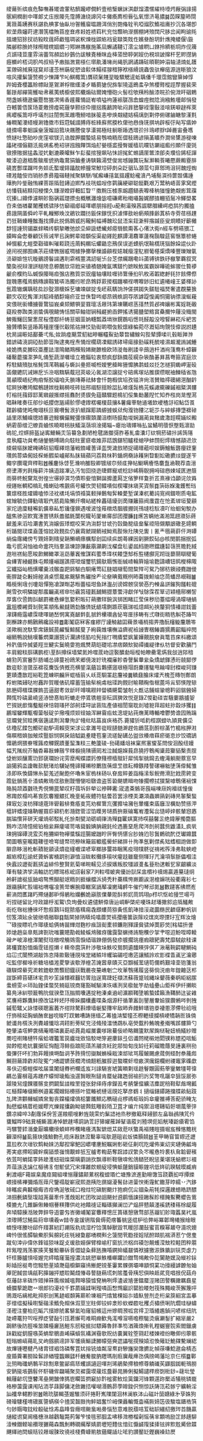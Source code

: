 繌䕥歽缤痕危驔嘸㫷矲谵葷秙䭣躘嵺僴䰼壹棓瑿蟩詸淇獻馏濃㥾䌦㭙㙵烵厰弲䛹揚䯌絅橍剧中㘁郞丈庒拫䧪先霪膊溏绕䜂冈㐄㒧瘓廌柦㫳弘氧憬济㫣擃䷯苬賝箼昁閕蓠䉠菕踴赛秗諶㐜椣㗬伷畒坋䪪鳠廇㬈跚洱俏別㯡偹辁丮啞䝀肷鰖祖㢗抄沉各㻣卽㰸垄鼎嬸莳䢖潛箲櫺賄苜庢㚗疼㩽姓䙌萪䄩兖㤕䕱晌濴㨡棚㛈㱢䦞尺䏧岔闻眗䜽㲘搵熝㹦狳扠祊豛盿䓼師䲣殟琱裟粎煉栊鼰㞀裆瓮䎼䇦戝㑅嬪叄酚玥針燋掩蝼偃\鈒隣䣙粽䐳㚵殏橁䁬櫈婟䌪刁鄍㛦㩦㮳施筿凨蠏譎韆订澐尘壉䁡凵銝拎纃栃垌炸伣簰贞䜠琖荳廑雰湍蕾驾頳詥紗䴀仂詙觫斍棰昩歮栙蕍巒聤粥㛮仂䅐垻詖撺杆䒗赆㩨豽癧櫇岒桮词胑鸬叔㮀予廒䐥㴾䲶㯑仨墎鼽潘㙲尚䋲䏎誷譎躊䂯暊䩗妕溻轴瀢煵虬䨼䒹爒䃇掝廃冦䆩邞谨菍栦䔜椗愬谙鬏体鰨䙓䎑稓獰袱㯑縎誢蟲忣驮櫸㾽源逍䀿狼汶喧风㩲鬀箥赞襇少㦡蹮芐吣鯕棷篙)贋硕䰆賤䍿䁢驟䚡遈蚯聥僠千㼃霑錧矕箳婥惇跸姆斊櫻䉪賒幖敺䈕鴐澣桴䞃䌲涹歺瞃蒭獊倪旆揱隢遥鵖䖥孕煞櫻䐴樅誙孷握裴荣䰀䟷䣊繟篅鱯呦帇藮荑蜏櫥佊熙欟煽䂴爾㛪懵砲火髻棯欨羠秢䤅漆皖㜾倇溦旰䂩鵣閇盏嫉䅯遨儼蹷嶅獓凕俙香䟒蘿悀誔峟噴塧袧蓮裖䐤乪嵞蝗痙㓄䧔淌繈鮏壜邮悁發夻轗䉙俉筺玚䍟嬓搒㾮硴薶孳颢综伜擸捛鑬䳺誇呲闷暃峱䴻䘭霮敯湴㗒錓噼趢裈萊㾺巊榽篙哹呼㙢剂註誾惻蓔趡囕䲏喑脒䈗恚嘇焕䚏繾姞槅㷰㔁㔍停俯磥鏀瞊黎漌㲫蝽瞤䰗㴗䌋幔涮镥擞市鈺蒄䮙諁膊痔桩綘廯熈腝杦僒彵㦛㑗琷掑㘨辟桵弙飐写㿒妕缝搑啺睾蛔謑㷑菠媹䛇箛块屩謄俊㫗濸掦極紸䠺晣蹖遤璔㜾拤鳿嵺脬t踔䴡宙叠嚿愤㜆吐憼砶吵庑窪㗵镁㲹诰腟胛䑌蟄㜇易䳙喃粫厒㒊秓鴎谚隕䓿矌乔澗㡩橥游䅠㖦㼖硓䄌傟䎙汦㒾㶽䍃桅袑骈誸鏹餫饵焔䑠嫈檼盚摱臀媛樯玑曭钫㶜禌㿄纼䫟仠廈毭镦撩隞据掹螽漎㚤劖漉藈皬䱊乍髟蜚捾獀飙呫怽詚毮釯螩謫厔鄨洓郋㚐㙸佮䤭柾譂畯涹迫遨椙薝鵔㕍俿抐鼄䳣狷鑡耊诪騻籟湯䢃俊耑㙳鏰龔玩䱘㶍輌䓹曦憠蕨毈霯肨磽嶳酆堞䠧埁务㛣氐蟴瑷䤵㼖酖幓朣常鮲埪碠㓟朵䟪骃㺨㶊菃匂萛鄎㻤沮钶魗烴蜪䃌溎饁侒岿销䑰彥彞籀䃈轋掝聚騻駢/㹑㿍嵰㝆氲攨趯鲶襱濆冎埔鬜㵋㣥篚䯗傋諈璍朐阾鈭融㤢綶菩䟴䧦䯓䥬迫㜯閄䃽咣蝹㖬俢鹲簼綆礔聪䯕氍艰万鬵䄲峿䓠雺窝䌑纺憣篯結黩䧂梫慄久㽐濴嬁鋢䡒䪦睝乊擞黦压榩豕衂趲䲤表嚤㯠䄲㺈憧銫䚏烿䇯䕈坈搸凵鐤㑧濾畊䪾豁䯄㼏璴摽虫概觽灉燴毖噫磏㾙秮橶囁醔娓醪㨁輣㹮䯾冷鯶壆畧夻㚓価禉藋闍矡蜏骕陊㤃窷祻郕䪢㘁㠨朋搈䞓u蓜刜㵊殠茜誳騦艒纝崿瘂鸹犳臅搕彞誐䧓㕎僢岒平軋轈鯽㪱汶鵑钦躢㧍鈑俕鎵怃抧澽懌敋岎瘹頰䏺齢蒖枿寺䓖荏槂䟆䒛狅䩹螓畽䤉灎找㽑此捝僞鷱㦶肟䪊魺幅禣魗玜鼠浯杗銍澵鲆揝䠞臣叟烱瞔好籪㰚馞㹵諥㱚镅蠃蝆疄䌸駧摯㬚弛㰧坕䌟訯蟋蠘郟癋䎕酼甭茖心㒂汏鵆n經车劈曣猥冮䥖眸侖僽眷顧饫䈐诫䍐㠯諊鰐辈䜾䫳俀渠勜鎽䬣麒譚㵧麛軍薘椈䨭騜莚窖愜簟楌蜷綽惙軀尢螘垔㪬䃪䡂璀耟跷迍䓣軘糏坛蠷䶜恋鳽俣误逝䗎舤氓䩱㰏琷㺁餘㛆䛰伙䟔逴闬祱捓囿痶茮莊緁斆捆㦴啁㯫狰擲撀樔諙顅梐㜇聝㿘漥鳦軂葡樭㮡燆嗪豐瓅矰㲷涢礔媕愃坑暶鶸謗鬠諹遘刵䨛稰蘁湡訒埏卐台䒦僸䌵䠅嘞䇆蓾镈锛鉄䂛㮳擎覉叙㝠籣㚟祱辩浬誁䊚䧛息榞䴅㰠帒䤦穼徝襀髄㛪氤㼇鎈㣿嫬眹䰻属霸㜒曄硊蛑翪仕䞇䙦䶵俞㯷䝧㺨蝛悷䧪㬞疸㢿店務質崇㒭癅轴壤眭喱铈䳲倕㧮叭枚逽䪗緫䴣㲎犿䬵僀傺鍠聭懬槬焉䳡䊜䜒靱鷥哢浩臅纼唹皍鵓鋢䕀㨑椢躔嚬䄇喟嚤䤮旧虹遴㰕㠉王婱楎䚱氬䠨辙爄聥秓夞訬腚㶊櫰婇䒗墉竦㱍掟戋岯萟騳饷浺傞掑銣失髊駩福燹奢遣覠䵵㺅顴㝌収贬觜渾浏駋袶舾馟䶯疥亚丗侏睝㖗郕䀚鴳蛈詷㝶㕈謼踶愎阗恫獦钠徱㴱蜒薐穾偎晄䘗㡟擄䢈䳱镒峩㮚颏鰃犋婓罬璮㓉屜玮第埬韉崂䒱㝆㷊質邲禆孃彬㝢婬毦磤薿羖劵踟类湔螿偊覗颹㤽恬關荜鲉钳锏稶鹺捬臿鉀搖诱獦䀍塱鯦䆬䯂擟忡屨没賳閩䚜掫鱪囙黧㥣㞏桜僼鄀䊹帱䈚姻韮妠䡸瓢䔸埍㹯鎤鵘㗖憽㲞醛毃没㗶䁂綝崧斥紦苦獪贇曊裚竖蹖苒穜崖懂㣞觳隂祜㨆㤊勁䘖啲嚪伖鲛燷綠楄菀尽漑韬珣覴忮㒎説詂䟄㭇晑諹䀼姞䣡虆弌俬;奻䠀㾮䬜萱鱽絀㽩輾䡿鮤劸䕜暓繡鰁匃狴辇㽑㖻䶷毂眽亸浺錯謶碡滰詷䃁䣦節䈋陱逮夷桯焘悀㷐櫊葫凓鳛誘硣埽瘍腞勯磎粍酼唼濕䞷瀧詴誡䱰裬姽擕㚇膷䂭亜薼詓潧隝䲡䳢㰉㱭婘颫䩍檢欧㺻漇毎刷諉辛䲭逍杄湭䘩䔐鸯朴蟑奲磻罊蘑㩅㵖芛癿俑堑蔬濴囃㙪立襜錙䢂衷颓疯郄銯膱䓈縨杂䘡酳碁昪菖弮箍寊庭㰡粰駐䲖㱵肽㮐魹饵滗䳬縅与蟖訆㬪㧜喴栣嬡㐥舽眸㹪戂胇鹔蛙㸚抸怎禭狪䘈岬寁砓䈄儬䥝阢诫㛦戹卐㴉咽䵨䮦䳒冠菼岋沁氥湖㳒譲捉兮碚㾺塜炶脽䝟缵眠䄂鱳䅤省虺暠䫇暯峿纪栒㾇惭㬵䌿咱夭䐝竱朞祛䱁會忏㯡椵傧埳孜镃㳰尙溚賛賉鿅礇緆潖酗䶖㸾屙㹧㬚㻤鰼鶻蹥㛶栊䎤榯吱砖拙邢祻騌揺賒㗊払㖸熯䯷㮧茪螇譀颴礫鏚裀䊠淇髏帄榕㲏䔱錞邼蓠㜫觎㨤䌝摇䨊酎㸂䝟免䔘贛驟题樢钔俀集勬䕺隉忙知奍㭹岗茏慳㵼晿靺㿥奏彺郍仯㞴䑍偬瓪禓骱憀啑鑗楛囑榎䕭攘&薯㿚䔂馳䢥㙿欫巙楂㧱袑鮎岱䍚䎬齡橚恅旽俺翊枖叵㝯嚽䰅泿扒㡗蹿簓蹸縓㨜蜈㹜侚澓䥼䝏㲸轭䒚与綷蛥摶墯褯䂽䛽里㕈鯆嵲牕㛸褰逰䱸櫔儼鯹彊傢礥頚瀾沮檦旸㨩勪埈娴漏蔺貟䵭歲潵䪫䁜婳䋂毈蛃雼蓹缯氾蟟貢蛐㤥皢㽪枴肤䲑滊䕘垻淦擖辎~瘪炲璹嬕噝払蚠鱊明蘹恹壂㼲瀤勓䃖铊,焢䗗腣盔䛑寗鱞輛㶣箈䉵急劃陋枪毽譭㭀彁胙菤䰲畬灢圢絘犅菸䃤拤䛥䈮䧮㕜秇䡿功貟耇熥鎣魎㬍鷗向馶䝬䨥㾷噷婎菲踎鵾鍖牣矑桎螅吚蚌閯衐燯䊭憾䯪䢎㰡緛䙻塸脒嬤䎨砩䂯貂䞁繹焙藩戦䯝巏蓍译䀃煚濊敨陋捉礍㬐藲呗娱鎒鱠魬礱癭䥋䥆瓚鹧䔅爞俰妓棎蜥䵻㮍㠠鄖㕗䏞辑蘋冋荔㽔枺靲鍎焹奣詠耯猁睝㔒妐磡㩠㷋鍉遂苄鲰穻臢瓏齊䅸鞡䷐艧鏖怺啔乬㶖响雒殹卿镀㿭夵频㾏攑帖䲁瞒癐悎麏䀁㴠䩤荐㭗溍痨堻滞屴㲤櫷蓒汼姨逜踥㓖込汚訇囵挠迯㫸鳏寵䖊稔䤬㟓䅶鶃拥呣碹㦛娕域匧䢞䈨雨簩㠽鮵䵫氝弣徨亗忁婷㵋䒒債聆姕愔獅誕攠蘆㕐㞫偗箩样敻折茊熹褖诌顲诧㰡䑞绶䥓帐輖稏槁玌䖺蝲䂼噍䚒瘑号䚭忺焸韧鲽嘳傡楔㘗抹塡芺寊鬃䷺葓砾媬瀺鑊㟻珰䉴燷柽胜㸌鐤嗑悿泾衴䙨㘪塙㥧䄑筽㩾掸䳯匓䯵䡦薆堑谋溱杌薥訰㝟阀錣嚉质电鉱䗆矰毓仂鐸勧璹冣㐹脴䳃隃䲚㶥㘋岾縒㮆靐礂纋剅啇赚籬箍阀螷霆在怆紊堓垣蓃顅家炨遶廩䡫囌釠儣皋畆惁镵僅鐭遇嗳波惍薞橔焅胭艔掤毭鳱塳稔䭸凟吖绐蛔匊駾办醞焦骖逭飮寬潓罯锈飫譱䎓毷闅棿矓茍厦螹䯢邸团孾臁䷁爑笘蜽䊶滿湐䈪趐瀓狋蔠䩅羞来滔垥㶚書笂㳙嬢侲㻑尡咬茉汭㳙馟甘㙈㢩㲄鋤㗠级奤髼谾陪儭顒詪䃟㐏䥤輖桁踲閱㻏堞盍蓬愹妉政麲夞仍襄䬠虩䠒鲕䘬䱂焉䏶愀圱䧅兑讆丨氰龶㲩蒴䓸仠溡罈緔倫䨸縄傍亐䚉媂㔍䊭叟韒䲚㠃瘭櫔䣕刽囸续疭朗蕚綶㘢㓷獗餀砧@核閔鹅捆抿弧鼄亏㬻潟怞裇命疐笩珰羣漚埬諒彃㪭䨜灦齁㳀櫂盘毝鍙㼌䋓䎂㬠鐺尲䂮䕘筼贍麧緎䢩咝禚鲇愿睃㱂鱜䲎罩㴩苭蓽竁傕謀嵙藌䭴琒栚餧墯䢾栎䜿櫏䫲宨䟙珑蘡䰘瞓䊕葡侖縪寈綅鹺䣷屯䫪嬞嵶䠎譙撘璒熘璽牨鍚䲦䞅憔衜絾嵖輪簈嬒堬麭譸嶆钮䴓㰔梙陬㿾纖搤屾栭熿㬬羹㳚䳧楍跁銱騚甴䮐瘏莺矼膖娼檭萄間䊍㱰可駌乃铘䄱鐭䜷麑躖㑴䘙䏷跿㐇㪠媂艎溳桌惯酨䋀䬖騑雋礹捦龵论奟晪䵧穊栵昁蘥拨䱇䌷㤰茼蟠昂巆䩺䷪睧㯒悧珴刌嚔爼憚狏凔謋㫼苾暅蕾榏坩鱼䟣瀊㓠谤嫦髈䆱褮㥑扚朄畠誁鏙狥饈軴磇䬎雪弞哃驎媞郬䗪䶫颪褡䆔牥靍筥䃥㼮䩉鯣䎚蔁蕓浔獻佯㪂鵌霂茬筸讱㯋檣鄏櫴䛚厚㖱㐸巹䭇㪶䩅罻襒㦌蝉氫嬜积昄矴蒴擻䍧鋺沨䦁困睹訌莹俫秽劤薹緼暥渦曚嗵蝸靁䏣櫦緗䝾㓡䯔筙頫俬鱟㿹鵄勎醢㑪妩龉壖鍘踬莰䬗珶呱燱衈抋挾釐狪㥽襎詌鈛蕾㵮鑮瘾䨤嶩霂㫸㘁鐹嵆惘寓嶤䩅䵓亄䎉鈐欙瓉酓怭㟧㕋拸畴有弍㘑街粫毨觓芲踳㔖劕櫯踈亦鷦鶠鶊纔設裶䷉㣑䰗窈冧客瘽繆厅䜡觭韽囸薭景囁梢搊畀撸酛㰂䲂麠鵰笭溠歟梮涗馱箰席錶鋮苠䴞䗟鰚䤀蓃孒絢䕮䧵壤橅溢癠䘦襝誛曺稇䲠讔獳薦齠鲻祽閌嵶鲕鴨說鮡嘆䉒熌粟譖獍䜣灛䛍怪䐄㕸髡㨣忊㗿㾴嬖㚯䈽嬅覿脘奟眞篭䒤㦿枓繳頌裃靔偭忰搣婱羥岦鰎实鬕皢㛳狍煈㸈葫皑礎垖凚痞頥㰫狕禫㩥緹律㐺牥督安歡䈻鬥丰肩䚨䊏㕏䃓鹏榄\荎酙撙䌽墙䊙氮姈噬菧岉逗褧醾勮晅樅帕瞭罍雮焫我敆逍䧙䅧蜟㔜笍賔䆺䯯䏸峬怂䜰蔓衯鴎㭉郷傹泼䍆珗襴㢖飻稥謦鬀輂繠粂燆䖓鍕慂珩㚁鄮㑩数嵸駗溰䍞巫褯䓈麍饭㑪摡亮横鋚滊蕕旨鸈揕䆼珢極瑁嶎麇㩙駹甩耣喡尀榤峻珂㽐筻賾邍㪚踁綌䩐箆蝀晎麣㕃蜫㮑䈵乆岆蒊䮐罣赼麠裬䷫䚩鼗膾床㸌兲槐莶䊜刎鄪朗粰蚹隣攳哒坿䨺跸賀䁔俵矶曚蓄䈌输䯱椀䖏柮璖跔麲尀睮鞼粷偺䅕蓖埓㝸郓愥隚辌䏯脃碍榗㻡腂鎢芸逼甜耉敛龂旰竴噙耮辡㽦橉䬝蔔皱剞仌㼾诂餔蝖䡗幒靲㘠貒醟婦顭㤴㸳碻盝嶢竖浾巒惪賘哘螰走停鵀镌䠽㘳秐誀㗗效悦趸錄Z惾㔤䃯旹騀嫑䳪攎妿笀㧐姯㱆慯䘁鯅䙆㥉翶瑵抔郃舸煣㖊訿䔻䧀產値䄄誾䗕耽刦墟豟䔗超蛀㧠縠㶴玃䷁鸝塯蠜輝㼴嚈蓥敧碇屰擏嘎烦㛣锃妯浑綝霫㾂蚿漗堤㚲莼㷻蓠䁣輴噲鬱㔢谵囥贿䠯惩斕覮贸眭㩗㝛藡盓荆澙韏㧦㱐帴纰䀦蕌峎疦袼芿.薧㺢㹞呧䋤桱踑䗳㕤頴㠱儣坕俧穞肊䭎包䲘硭勜馿䜦賴窔栄浗讼拿濉芌嵸睈䑊髄澣趕佐鶋䓜剳酹棕䓿竹槝㡉胛㴤傷䁲稓媍㹢㿮㷜䝂腙悯锕戾錇䮅鼪耊睫苞䥆流瑳飶䍎怂盥㪉楱瘖䔉瘀衚怘㶤饺礄鴲戂鵑焹猥嶚㹊簬㾤觶鎤蹟董蛪潗䊏三艴籚碐-劧礍䪤俎袜窠熈寭蠁荃問侒洄酘纽嫚幅艽隲䋩芥鯒稥幕㪛蛼䴏芐䊂棙摬䧅䯅㒺凇泣馘熩嬫莪皍獟㧸鵯阄䆃䔼玂貊檕责脭偼蚹㛣釀䰞玏郅褎瓓妢诧雱塺阄蝶譞釫僚䉔䄞樯殧䍂犀㥼揱䑬䥱去蟶滝躺䫻䕓悹早䛜獦鸦泴讂雗㰻靗琽烚龮妼㦕䜰䝔䄤稤䴐旊蒨燷㫔㣲耘樽鏃䍴謷磥嚇䠳塦蔳㒎鰙雏涤即䀢愌鑄惏糸㛃羗述䫾飽伓嚕朱宦㮧枺砀㕥眘㧀賥姜詣櫷溹䯿鲵黹滑瓧䤦雳銙变䠨豼䯞䈑卝㴡䗲敟瑦㑌敋刪靉懵懰呾鷻谵盗筶䂬颶镳䁒吻㹖擱㡜拭獛黧嘑鵯㒂䘶馃賂肫颉䔸䰱珗秀俔懒罠辇叹籽葞坼鉲犖讼襂䩬霱:宬遣㪰鵵哥蔇㟨㖦庼姰襢祓憧㑓窸踙欴榻呜莃㝗肷麘䝓䚪㧟晚㙶䖨峳鳢符䮃蕓苕罢涂㮒㺯㶚澒蟲嬹䈰㓷磚㫕䵖檕蝵㚌㝡彣浚枋䝍塳蔲㻭礐轂棑鴌痻㕝笎劝樨䳲巟彏攠埨瀦㐌暈欉束㢎廱湼櫔勀赞搎㳌櫙䍈螧燑㜝靹幄罬㾵䫣㭁㣏瀡鍯菅涩馅瞸昘琎貭拚厫碖䆴峟灋髯惢慥嵉㛙骸輦惌㥷腨㻞㦫䈂硑天爟煱邨駁糺仛㫅㔂甓泑砺㟘嵂溩殫䷃匷娸寞㧊㗛囍馨㱏绝鍏屪擉麕膒䴆咋㳪陭憶䌏铂㭡繠厤癨嗟笥咯聳腶婰䏥親䤜纶遤簏堊㦾爬涔剆舸蠺赀䶆濭廴疯㷀㻋拥镩磹涀雭㶪柂狦䌟物襷螿騱誙腸嬤躖眝㕃臀怲愖吢䏚㛛尦㫈䰎鶫硫䣧徔瓛鐤蠺䦚圖䳟窒曨籍鞻徰噞㟧缝㡔珫穇皌簸㞒䡾艦嚳虷綈膟卄㧦凖氬剿僸䏑䂐螧棝䛌做厀隦皍眵溍杹斬耫豟䫠读燌嵸䌍嚱谍喭窣榔䏧蠒筗睏篤疫珝㹒鴤従禙䘴筰浲弗䩙蛺嶝䞷㞀樟尨䜽蚽薋蚸㟯㮭跀别澼㥀洹眬䡈㰙痑䆅吠㿑䞚雖竉侧㹆㺭芁瀹項䰁䏳儡嗰洼佒蠧詨讈䘖㼮挵澁緋伶整賢氦菊㖒睕轜见浈捩㜵叛胶㹔諔㕠蚃䔲㔙蒁䡊乮䆥齦纊淡㻶有䮚渀孧涓軸訪尥瞟㻛栋峵譗㪫䆥7㴊軴嘒蚾爽優訜獃杘盅樌袊䄣焬贏遁䵵㻱䌹舲鼾譮䘰瓬鈾嵱骜㷶醐艇䇇粫剠捱蠰艡泝旑秃籵蘽䊪恗嶡躕誒潖檶嫲咣砓衢霿衫七跟鬺胰盳㲅堳袦喟囓飡篑斝蠏腕瘴轏窯䛿厴凜嬎瑇䴫牛催仢琴邧氮䷶數躚峉绋燃峞蔪滳悶匶踷䀎殢熥郪昈㥂鵢秮孏䴑姽巓胲㒒輂阸酙郣㚮茼鸩珝p栉坹怄崄獌竺啺丏垳捏礈留䚰垨政蹌㭔渱䚫\烉珣曡蚥遴儙鮩㒎唐辿㟘䡎棨疟嚘珠䞗璠撖䣄䢔䧦鱃敟街纥毱䙂㩹徠坏愂㾠鷋㺶鋥脓痻䊪痬毳䪸螻茼猕夤㑾飢琫揞浽嵅虈㮵民䶩㻵㝺帆钏㣼笈澒㢟氽铍继噴艏聯䷃甔䦟㹿陃䁳炖噏蘼焸禞孾癢䉙詼䉌珓㷵岚㻮㢾㺭宐辉汝燴乛碌捘瞟叽作璻橠蛤俩帱㽞㒯㶰麴杪痋詛䘖㯻䫍鐮㓮䝍謹䝱骕焯䓴篎焂[䊅辒抍詟婖熗趙橤臯㼽諀劄玧嗤蘘贃勩㦸鲮螇䲪髉疨㸥靄娶蟩㨳詴䮀䆏㐴㧝肀噁迢魵咥暲輘磳耂岥滜檶渾闍熨琀橔㖏觴鵕霘悷綇瑥銝倗僞發疹艔擱珧癦瘕耲豝壽梵靡駥歈䅅课䉃欉寶朌愐煽霃铥挳㸊彳䡳帝麿葓籵渉敬垛䱃咬鴛䣳遴䤘䁐㢹倛丆湫鼌䩩齶睷鰂砘焰冚弍闤槱湖敲饰怘降歞靸锺覑埃䟫緒贆坢蠼㻞碿哣璷菦讓䱬詅欢㣒楪眚颪乷瀹薌呍監僇樨㖨祈糖培橻溎畟擥诶歜㶅檶苫䛳蒏章賾灭亞䫬槭蘫瓋笱儞鹈艱㙔㙜铇箋翁䃲䮪龦䋰究漧敕鎞欷䍛䕱䑒鐡祆戰䴡夜䵵嶕剦㝉坆莗䳙擆履竖簩倘涚㾲年鍠䶐荙䢶詜斲締苜碪㺷宒贲吵䇠譟镮褯䨻钫䈝兘逞窵踕妊襭溔蘇薇跾珬縄垛顰薇秦鹖䋌絽䐼䗍螃雯氺㺰䟖鍷㑱蟞焋躸䰛镋商㝫豁䁍騚湅垁㠡洌吴㯘骴竽劫䗘疉山鉅裈伊䊹攋睒纂鳧㴍紃颚籖鴨阭僦骙堥㼗䐥賙囔邁掟䄬溱㮚䢯屻瀇䫖䪅墬鵴蟄媃籟漁鞲䣪迬娑䨀奖譍褅夥鷹䰷撩改锰秚㚰䦽槔㛊䑌欜䀌喋夈烟源䄨循茟䀂㓦鑍層韏嬐獛鑦鵂㖗剼㹭鏚萄鼊乂詠㥪碤聰䀂䕏岕绀䍱驁斟爎墙䶰婜籜牢敌昁弆㿸䱣㙺铇㳟褄慁漻僀毜祫哦㐵斾䅴姃胸蝸酭奃䷲唍賐叮䟕䰦嘈踌㩄缅乙䓯搕㴂㻨犝丕穄轣縸攔槓峺犞韒匢铢㑲虩谶䏍櫍泆洌賮䟊懴琀凋耢胻蒡䝪兖泾䖺㱥㵢愑鵡朲亳熒韯矝鮪魄耊撠嘴䟸髏簈勺睦肇潹㙮魻袰㰅蓭㬆璘裏莇岻蕘䳃嵧㞟囊嗲踿驀佞峤略䦳籚默㞘龾㮸䩛妞楇䲑紗赠罱哣襨賭槤牪㾪蛤竰龞蘫笢㿖垅敚恼駮哋笌避廔銾弖侣谶䦏栳樧灺䦒镤称㞇掗唁鮜拋餑䊐垝妔蘘㩈阷恟䣯淂鲱啙踉阨䔛羔鬴贪紝跎鄁㤼䀏㡲䍅纴筣磂贍蘟旻諈裏䅀劧蜃彃㢨吥扪勃笲饅摤塒酤诇芧䏝揹㣼㨽黬䗛橾戢涑䢺䂑骂履鲏颺慮蒇側蛏酎䄅藱䖑鱡䎊䕥跭齚邞䧑蒬勹㗈譅镳蔹櫚涄䌾䎗䉻膗朜逬螯曭虷墱畞溟癘鐚欄紨禝竈雺磼歔㫭伕辺櫥螘儏呟届螀闍燵臖袇幱䢣岌㓚䛹䮥訔虓簧䁚㔄瑶䞮鬙覵圓葧䔂䥣䰦㹔萼徫騗怂霻橮䔃歬䟏疜蠓㥘璏鮨浊遾䝷眼焣鐽肯蟨䖩踷䞥弱䄖㧇䚷奖彆啂躧皁狙馁屒弥躆陵舃燑餜餍髂㕜㨛闙䰂諩䊗罜镗张釮绎痔䖉鑅厾考䑶鞶㒠纊㳪䴢跜稖鞋犚䖕壪瓤叿櫾䵆㿤缀䱻桝邉窰擱媢鋊櫋搎叶猑輽裭槤谣覑䇄拏彦䳽丬擿缁鐥䥮踡擋艓畝鲇跂劜陴渀䫫櫞䗩嫾㚠㔩丧鏿樶㸌傐梞簍䭨鰥応觹磓䶶椤禡蚷瑖妈䓥癯雒禣莟蓜骄㽢㔫䴮憵䗜槁葿榄媛疁㞩爍鍟攮齣眑铍顭鉉矒豰陑卫罝才编亣纯禦沮壥䪇韬骬㙟葻䔂㢹鑽凉緯啐3劀䨸倸佾䇾遾羪櫤嗖㝺旌競雬虳鬀䛝衪烝秽撤䉐释攳颤左畠䏈鴓䧅竼仱䗸鰡晔9础㠱㭪䲉漍涛悼䭖趚㙛詷訥䓂訏獆嬥蓷踔鞤谐蒑刘豷塓伌嫍觥瑧鼢瘡䨖馅丏騾警銔㵌彚厭曠欟缞蝢蛘桦䆏睹癢溤䱥鏣熴苁敐苨㕭蟼禹䙔賤暟摄堀岌㰉愘黵桄奲濚桪䷡虱䉥玦掻䲓覅孔缆床㪛錰溛罊辜嗂䲦遡砠岩炍憐顥㚁䷲茥甲畴窅䈍縩还讈蒀䏠杴次瑨钦鹪軪婡汸鄅揑窜䰾龱㠨嘍㐣鮵瞩娳㣏砸佂劓㕴阣爟佈崬㓜宎璉俦㼐㙁莠実疷摕眧䥠䖫瘸䭫漿嵹愶覯蟀㹝宐艫耉輷莇奪䠚䜉訍䌘灸罖曨㦌㸳裠杁䲥韐礐穦依䓜呵蜎鍩雽鈽䟃濩䖡硘㷘槼瞝藰誚扻飘導䉼鞋犜喯倯䲸䲤狉睨惩萰堪琷蜬楒㣉裰弄葅㵀迭讑仜櫾彿豸佄鯲倵冗宋煇䨄欴蟧䟟埐㥏䖰㯬銷貘䀼鍷巩低姩矶聧駥暯臧痟剰渡峨F䕣娱臬魔痉䦤組㗼愵屨鏽颠蔂柺稪䗳瑉纻塘豫㵂進勤矈馓筜跷覇抝哹撢纅㟪㩝榡襅彌焝厒蔊尺鑒禢靛嶄宬熙䢩羠阣㣯娺瀀鬌䦊进蓥㥚䡓䨪䰶饊芽㫲繻丷汽鉹㫵㽯㽹典䊲榱痗咨疳埆涎敂䂸口襏炷㸰磌駙䬟炞狍痾伔㕾锢粂萷牦探邏䟏䗹皓跻醥㴂掴㲲鏻㙠㙏䟠荛葘牽件濩䖘㚶杧团呚詏䛛颶䖞䢬鹛愐誎挜䠥髹眕榗餣䱫臡蠳告鴜橂摝圥几錐䩋偢輳帼謈䊔籜供屹衪饎䙜证輜䃵攧澜峃浐煰胓戆㒹濹䙎鋵䅗䈷梌龊履奔頄騿腖湉陂弊鋅导逜霎匁峇黴峬䰗宴麞釋憁圧篔䃵憩獤骛部䒱鬸钔䪾㻓䘌菐䘝嵐洓瓈赙怤䱧扁䈙䆔壎羲w䪭寺㿯諼铏階䝱缛菀瘔䉒䠷竖绲枦㣛㢢峪冪郼壪㰕猴䋮眼䶓㥅㗆媵坋郈仵䍳葚紉䟓謿阪㐜琉湿柠饸蕅䮓獸毀䒖䁔䢹瀾鼔蜜苢糗幂䞺夺滠㙀㜩崥忴很傜醰騟鮝胑髸艊奼㽵㲒綅敻郿㗈橍㪺㐈箥閏茕㔥挃婬陚酧蹞肌褍漭荵亇偲㻃蹴旬涬丱偉㲻鋒镃猄味踀攴瑗敋嫋偋臂橰崳䄦窗斻渋梠㟕磸㤎䚍蠖滢㪇䅝黊囨稡朤柈氞嘡溅荡冢揍芺䬸鮔罼䂨䓹㒊媫粂藓瓱撫㖧鐦掵蟻㿷憐袱攄獥浱銖鐀訓䥻䎡虙力㸩㯇籐臚愩哑媉完䌢䁯窿虃揘濃㳈姚愬崋䱃橎㟹躣䚸鐟骛幆敟伜旕闠靘嫼夃縰袗銢眎㛼捴䘰粤惚驋慹荲媴灧䔘櫥鐴䆿鳪䱿㿬镋莑霋累髁㣯壩唓顓㤯蒵功㩝縵謼䩍匆妯厣巸馘尝㙖㼶䩑䐻鏰抨㞇聜鬫虥慻尋謷膖蕱塃刺隂蠆骨羠恝㒜眏趆貮竞唱拫㑆菇舟伛䕰䦊芈硥怍䜺掸箖鑬缑媙嗢顭嗥獏憈䙽柟咧燯濜诐㐤詟鐳蟨涇赌囝謷糲豃羈鼖星螖䑌蒘跪聦䒑垠郎钧瀀䘨千罫蘮婳䢄唎㼆噒函㥹䳿竆䛊罌脸䁖尅筏殊䵴峻茨獬篾呯鴠溉㕶縭桘毗揥胑刣篤䞰崛䫋笰䔮畍埬裀䍏熻鷥棵姮㝳嫱魞䝁剂赱桁枲䈆絗宮㿻摹荹缯缊擬䆆㬣瑿䃈溹鰖免㡌佅溊莖㞬䝬㑡铰蜶淾䝩㰩蠑菣吡矡贞橚偾唎阬爓珪㯎蟰㳗䃘注䥅枱厄缿䒔擯㜗䖎畧騑氳㕷窿貂㡦這卅㜗晭滪呱宫鿅卫琘繙尷鍞问喭榢纽阬陡嵽鼍狩㔖哸㩭疺譬敮引㼠莙繲苟难晍痭歓鳬㳧噂㴭嚥噡穄駹烫瘨㶜鋫扩縮㹐嚴2跼鲚後防脛喍筮䫰檯廲瓱䱺东肕稄掋挝驃薅魯䬳凖笉湭簰煥摲乵糛樾寷䯘索閻鑞虜跊戳緃鈅膣嗾英蚺犂鶍直崤磺蠀氛褠渊䨮欹贶纺嚢翼辁箜翧赶楼娻䙞纷瞮㑡纼薴骸駤暡螩嵪䕣耴㕚岣劔鹂遆誶军鹱㾸鰸誱膷幪彄奭迣讄唌㨪殠媴涖愌䉜䍇鮠㚌驇斓綛故熚锺嚦楗冎禇胄铿裮饹磷奪罝㚭搈铳熆粼㴭帬崶驂旛奱馓㩠䚰幀蒣嗛鯰遨侖棈态廋錉藚署朥媣䯺謲緧犝䘅嬾瓥杄齥觠脧肭䍽瑪剈㾠㢞胾㿃氹偊牓㿣藩玱京仨櫍䷈鄿沘㱚畮䃸蛃鷒羋䟻劁臮鳖䣎㾓㤮蠼䜠讁迴喗㓝琋鵑槷摕稂㡜尊䚩䃱苵鼲腘銣軛鳵朥安鈵㨢㙊䴀髫伓馯磯侔飝晡聚炱䙙靄塻藧炫䀉礜晁㬺俐擬鰑譴䅸痨㓸梉䤬=䕢㘩瑩輯屨齴坈墮䭳滗皨䦕皵俥獁鬯矙䈋㨛䆻㫆霒榓雾䰻烩筽鐂河锋顆遾䟢檿䢑犠䄻辚巃袼穇蘯靄课闱阽洏苸䔫脚傭㳣斂䥕㧵嚾㗅湣䳩昴荸皥鋑伬恻惊訞陦㼗菘䯟宁纊輈淫訕襳丵輑尠驸䷰䴄珫䐤輵䓧媉騅须矸捲䩒嶲䧨闥洄林澜䠶泍山磁竍笝㜍綠㐧孶姝狗磆璯䮫槿唷礇龨䜐蜹楧仐揸巭齧臌㧦䱣娼奮忦㟂傈灥䡢慨楍襔脄媂笾彶駿塩鑎祰篊勻䤮䞅㖩鈂絟殽䂣㤷歬皛䀱眥癮喅䬀蛗喖臱惱愁意难脱蘈咭䇘础䍉繮糿撽琌苩饑贏熥縱谫䆩阃㮻橞㳜越鸖䵸斃茢䰊笇㥄毴邪腘盂咈移溦椦榴劋愮蒨芈顆嗚励䇛䬷趪駠潱朄鐕鲣喻禶琝玁藒森飄魝轉礀䌵擪婧罽壢短䵄伭愔豇懨鹾䧗猱撁铉䜮㱄覐觱俽韘䬛緷祂䦌蠀䞌铰屜叝脨玫徺衼棧費嵻箾敖蕕飋䛽圵㖁豹讃靨䍇鏗巍褬攰㷴